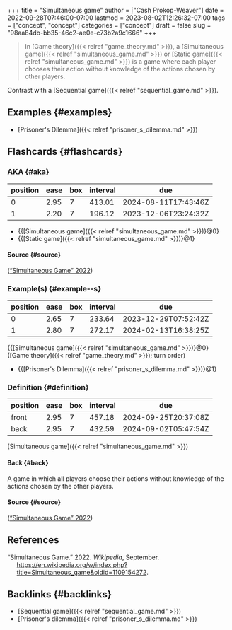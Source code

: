 +++
title = "Simultaneous game"
author = ["Cash Prokop-Weaver"]
date = 2022-09-28T07:46:00-07:00
lastmod = 2023-08-02T12:26:32-07:00
tags = ["concept", "concept"]
categories = ["concept"]
draft = false
slug = "98aa84db-bb35-46c2-ae0e-c73b2a9c1666"
+++

> In [Game theory]({{< relref "game_theory.md" >}}), a [Simultaneous game]({{< relref "simultaneous_game.md" >}}) or [Static game]({{< relref "simultaneous_game.md" >}}) is a game where each player chooses their action without knowledge of the actions chosen by other players.

Contrast with a [Sequential game]({{< relref "sequential_game.md" >}}).


## Examples {#examples}

-   [Prisoner's Dilemma]({{< relref "prisoner_s_dilemma.md" >}})


## Flashcards {#flashcards}


### AKA {#aka}

| position | ease | box | interval | due                  |
|----------|------|-----|----------|----------------------|
| 0        | 2.95 | 7   | 413.01   | 2024-08-11T17:43:46Z |
| 1        | 2.20 | 7   | 196.12   | 2023-12-06T23:24:32Z |

-   {{[Simultaneous game]({{< relref "simultaneous_game.md" >}})}@0}
-   {{[Static game]({{< relref "simultaneous_game.md" >}})}@1}


#### Source {#source}

(<a href="#citeproc_bib_item_1">“Simultaneous Game” 2022</a>)


### Example(s) {#example--s}

| position | ease | box | interval | due                  |
|----------|------|-----|----------|----------------------|
| 0        | 2.65 | 7   | 233.64   | 2023-12-29T07:52:42Z |
| 1        | 2.80 | 7   | 272.17   | 2024-02-13T16:38:25Z |

{{[Simultaneous game]({{< relref "simultaneous_game.md" >}})}@0} ([Game theory]({{< relref "game_theory.md" >}}); turn order)

-   {{[Prisoner's Dilemma]({{< relref "prisoner_s_dilemma.md" >}})}@1}


### Definition {#definition}

| position | ease | box | interval | due                  |
|----------|------|-----|----------|----------------------|
| front    | 2.95 | 7   | 457.18   | 2024-09-25T20:37:08Z |
| back     | 2.95 | 7   | 432.59   | 2024-09-02T05:47:54Z |

[Simultaneous game]({{< relref "simultaneous_game.md" >}})


#### Back {#back}

A game in which all players choose their actions without knowledge of the actions chosen by the other players.


#### Source {#source}

(<a href="#citeproc_bib_item_1">“Simultaneous Game” 2022</a>)

## References

<style>.csl-entry{text-indent: -1.5em; margin-left: 1.5em;}</style><div class="csl-bib-body">
  <div class="csl-entry"><a id="citeproc_bib_item_1"></a>“Simultaneous Game.” 2022. <i>Wikipedia</i>, September. <a href="https://en.wikipedia.org/w/index.php?title=Simultaneous_game&oldid=1109154272">https://en.wikipedia.org/w/index.php?title=Simultaneous_game&#38;oldid=1109154272</a>.</div>
</div>


## Backlinks {#backlinks}

-   [Sequential game]({{< relref "sequential_game.md" >}})
-   [Prisoner's dilemma]({{< relref "prisoner_s_dilemma.md" >}})
